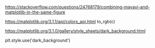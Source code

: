 https://stackoverflow.com/questions/24768179/combining-mayavi-and-matplotlib-in-the-same-figure

https://matplotlib.org/3.1.1/api/colors_api.html
to_rgb(c)

https://matplotlib.org/3.1.0/gallery/style_sheets/dark_background.html

plt.style.use('dark_background')
